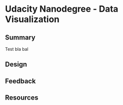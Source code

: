 # Udacity Nanodegree - Data Visualization

## Summary
Test bla bal 
## Design

## Feedback

## Resources
